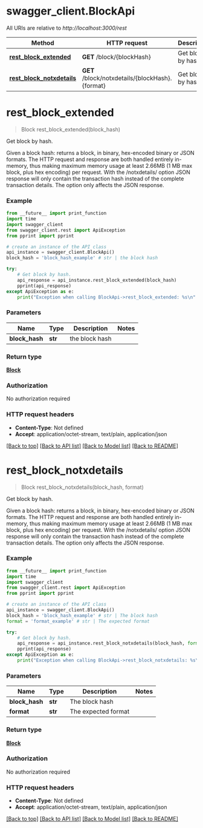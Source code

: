 # swagger_client.BlockApi

All URIs are relative to *http://localhost:3000/rest*

Method | HTTP request | Description
------------- | ------------- | -------------
[**rest_block_extended**](BlockApi.md#rest_block_extended) | **GET** /block/{blockHash} | Get block by hash.
[**rest_block_notxdetails**](BlockApi.md#rest_block_notxdetails) | **GET** /block/notxdetails/{blockHash}.{format} | Get block by hash.


# **rest_block_extended**
> Block rest_block_extended(block_hash)

Get block by hash.

Given a block hash: returns a block, in binary, hex-encoded binary or JSON formats. The HTTP request and response are both handled entirely in-memory, thus making maximum memory usage at least 2.66MB (1 MB max block, plus hex encoding) per request. With the /notxdetails/ option JSON response will only contain the transaction hash instead of the complete transaction details. The option only affects the JSON response.

### Example
```python
from __future__ import print_function
import time
import swagger_client
from swagger_client.rest import ApiException
from pprint import pprint

# create an instance of the API class
api_instance = swagger_client.BlockApi()
block_hash = 'block_hash_example' # str | the block hash

try:
    # Get block by hash.
    api_response = api_instance.rest_block_extended(block_hash)
    pprint(api_response)
except ApiException as e:
    print("Exception when calling BlockApi->rest_block_extended: %s\n" % e)
```

### Parameters

Name | Type | Description  | Notes
------------- | ------------- | ------------- | -------------
 **block_hash** | **str**| the block hash | 

### Return type

[**Block**](Block.md)

### Authorization

No authorization required

### HTTP request headers

 - **Content-Type**: Not defined
 - **Accept**: application/octet-stream, text/plain, application/json

[[Back to top]](#) [[Back to API list]](../README.md#documentation-for-api-endpoints) [[Back to Model list]](../README.md#documentation-for-models) [[Back to README]](../README.md)

# **rest_block_notxdetails**
> Block rest_block_notxdetails(block_hash, format)

Get block by hash.

Given a block hash: returns a block, in binary, hex-encoded binary or JSON formats. The HTTP request and response are both handled entirely in-memory, thus making maximum memory usage at least 2.66MB (1 MB max block, plus hex encoding) per request. With the /notxdetails/ option JSON response will only contain the transaction hash instead of the complete transaction details. The option only affects the JSON response.

### Example
```python
from __future__ import print_function
import time
import swagger_client
from swagger_client.rest import ApiException
from pprint import pprint

# create an instance of the API class
api_instance = swagger_client.BlockApi()
block_hash = 'block_hash_example' # str | The block hash
format = 'format_example' # str | The expected format

try:
    # Get block by hash.
    api_response = api_instance.rest_block_notxdetails(block_hash, format)
    pprint(api_response)
except ApiException as e:
    print("Exception when calling BlockApi->rest_block_notxdetails: %s\n" % e)
```

### Parameters

Name | Type | Description  | Notes
------------- | ------------- | ------------- | -------------
 **block_hash** | **str**| The block hash | 
 **format** | **str**| The expected format | 

### Return type

[**Block**](Block.md)

### Authorization

No authorization required

### HTTP request headers

 - **Content-Type**: Not defined
 - **Accept**: application/octet-stream, text/plain, application/json

[[Back to top]](#) [[Back to API list]](../README.md#documentation-for-api-endpoints) [[Back to Model list]](../README.md#documentation-for-models) [[Back to README]](../README.md)

